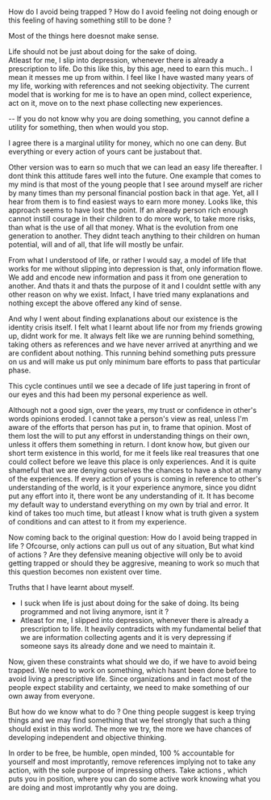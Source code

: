 
How do I avoid being trapped ?
How do I avoid feeling not doing enough or this feeling of having something still to be done ?

Most of the things here doesnot make sense.

Life should not be just about doing for the sake of doing.   
Atleast for me, I slip into depression, whenever there is already a prescription to life. Do this like this, by this age, need to earn this much.. I mean it messes me up from within. I feel like I have wasted many years of my life, working with references and not seeking objectivity.
The current model that is working for me is to have an open mind, collect experience, act on it, move on to the next phase collecting new experiences.

-- If you do not know why you are doing something, you cannot define a utility for something, then when would you stop.

 I agree there is a marginal utility for money, which no one can deny. But everything or every action of yours cant be justabout that.

Other version was to earn so much that we can lead an easy life thereafter. I dont think this attitude fares well into the future. One example that comes to my mind is that most of the young people that I see around myself are richer by many times than my personal financial postion back in that age. Yet, all I hear from them is to find easiest ways to earn more money. Looks like, this approach seems to have lost the point. If an already person rich enough cannot instill courage in their children to do more work, to take more risks, than what is the use of all that money. What is the evolution from one generation to another. They didnt teach anything to their children on human potential, will and of all, that life will mostly be unfair.


From what I understood of life, or rather I would say, a model of life that works for me without slipping into depression is that, only information flowe. We add and encode new information and pass it from one generation to another. And thats it and thats the purpose of it and I couldnt settle with any other reason on why we exist. Infact, I have tried many explanations and nothing except the above offered any kind of sense.

And why I went about finding explanations about our existence is the identity crisis itself. I felt what I learnt about life nor from my friends growing up, didnt work for me. It always felt like we are running behind something, taking others as references and we have never arrived at anyrthing and we are confident about nothing. This running behind something puts pressure on us and will make us put only minimum bare efforts to pass that particular phase.

This cycle continues until we see a decade of life just tapering in front of our eyes and this had been my personal experience as well.

Although not a good sign, over the years, my trust or confidence in other's words opinions eroded. I cannot take a person's view as real, unless I'm aware of the efforts that person has put in, to frame that opinion. Most of them lost the will to put any efforst in understanding things on their own, unless it offers them something in return. I dont know how, but given our short term existence in this world, for me it feels like real treasures that one could collect before we leave this place is only experiences. And it is quite shameful that we are denying ourselves the chances to have a shot at many of the experiences. If every action of yours is coming in reference to other's understanding of the world, is it your experience anymore, since you didnt put any effort into it, there wont be any understanding of it. It has become my default way to understand everything on my own by trial and error. It kind of takes too much time, but atleast I know what is truth given a system of conditions and can attest to it from my experience.


Now coming back to the original question: How do I avoid being trapped in life ? Ofcourse, only actions can pull us out of any situation, But what kind of actions ? Are they defensive meaning objective will only be to avoid getting trapped or should they be aggresive, meaning to work so much that this question becomes non existent over time.

Truths that I have learnt about myself.
* I suck when life is just about doing for the sake of doing. Its being programmed and not living anymore, isnt it ?
* Atleast for me, I slipped into depression, whenever there is already a prescription to life. It heavily contradicts with my fundamental belief that we are information collecting agents and it is very depressing if someone says its already done and we need to maintain it.

Now, given these constraints what should we do, if we have to avoid being trapped.
We need to work on something, which hasnt been done before to avoid living a prescriptive life.
Since organizations and in fact most of the people expect stability and certainty, we need to make something of our own away from everyone.

But how do we know what to do ?
One thing people suggest is keep trying things and we may find something that we feel strongly that such a thing should exist in this world. The more we try, the more we have chances of developing independent and objective thinking.

In order to be free, be humble, open minded, 100 % accountable for yourself and most improtantly, remove references implying not to take any action, with the sole purpose of impressing others. Take actions , which puts you in position, where you can do some active work knowing what you are doing and most improtantly why you are doing.
